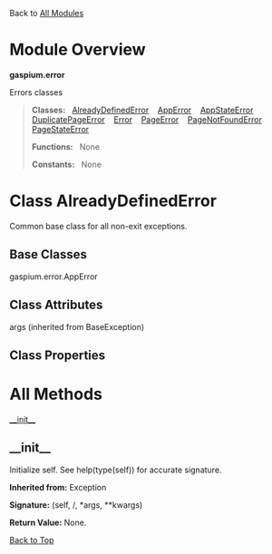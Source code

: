 Back to [All Modules](https://github.com/pyrustic/gaspium/blob/master/docs/modules/README.md#readme)

# Module Overview

**gaspium.error**
 
Errors classes

> **Classes:** &nbsp; [AlreadyDefinedError](https://github.com/pyrustic/gaspium/blob/master/docs/modules/content/gaspium.error/content/classes/AlreadyDefinedError.md#class-alreadydefinederror) &nbsp;&nbsp; [AppError](https://github.com/pyrustic/gaspium/blob/master/docs/modules/content/gaspium.error/content/classes/AppError.md#class-apperror) &nbsp;&nbsp; [AppStateError](https://github.com/pyrustic/gaspium/blob/master/docs/modules/content/gaspium.error/content/classes/AppStateError.md#class-appstateerror) &nbsp;&nbsp; [DuplicatePageError](https://github.com/pyrustic/gaspium/blob/master/docs/modules/content/gaspium.error/content/classes/DuplicatePageError.md#class-duplicatepageerror) &nbsp;&nbsp; [Error](https://github.com/pyrustic/gaspium/blob/master/docs/modules/content/gaspium.error/content/classes/Error.md#class-error) &nbsp;&nbsp; [PageError](https://github.com/pyrustic/gaspium/blob/master/docs/modules/content/gaspium.error/content/classes/PageError.md#class-pageerror) &nbsp;&nbsp; [PageNotFoundError](https://github.com/pyrustic/gaspium/blob/master/docs/modules/content/gaspium.error/content/classes/PageNotFoundError.md#class-pagenotfounderror) &nbsp;&nbsp; [PageStateError](https://github.com/pyrustic/gaspium/blob/master/docs/modules/content/gaspium.error/content/classes/PageStateError.md#class-pagestateerror)
>
> **Functions:** &nbsp; None
>
> **Constants:** &nbsp; None

# Class AlreadyDefinedError
Common base class for all non-exit exceptions.

## Base Classes
gaspium.error.AppError

## Class Attributes
args (inherited from BaseException)

## Class Properties


# All Methods
[\_\_init\_\_](#__init__)

## \_\_init\_\_
Initialize self.  See help(type(self)) for accurate signature.

**Inherited from:** Exception

**Signature:** (self, /, \*args, \*\*kwargs)





**Return Value:** None.

[Back to Top](#module-overview)



